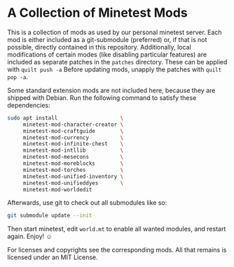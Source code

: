 A Collection of Minetest Mods
=============================

This is a collection of mods as used by our personal minetest server.  Each mod
is either included as a git-submodule (preferred) or, if that is not possible,
directly contained in this repository.  Additionally, local modifications of
certain modes (like disabling particular features) are included as separate
patches in the `patches` directory.  These can be applied with `quilt push -a`
Before updating mods, unapply the patches with `quilt pop -a`.

Some standard extension mods are not included here, because they are shipped
with Debian.  Run the following command to satisfy these dependencies:

```sh
sudo apt install                    \
     minetest-mod-character-creator \
     minetest-mod-craftguide        \
     minetest-mod-currency          \
     minetest-mod-infinite-chest    \
     minetest-mod-intllib           \
     minetest-mod-mesecons          \
     minetest-mod-moreblocks        \
     minetest-mod-torches           \
     minetest-mod-unified-inventory \
     minetest-mod-unifieddyes       \
     minetest-mod-worldedit
```

Afterwards, use git to check out all submodules like so:

```sh
git submodule update --init
```

Then start minetest, edit `world.mt` to enable all wanted modules, and restart
again.  Enjoy! ☺

For licenses and copyrights see the corresponding mods.  All that remains is
licensed under an MIT License.

